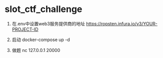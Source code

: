 # slot_ctf_challenge

1. 在.env中设置web3服务提供商的地址
   https://ropsten.infura.io/v3/YOUR-PROJECT-ID

2. 启动
   docker-compose up -d

3. 做题
   nc 127.0.0.1 20000